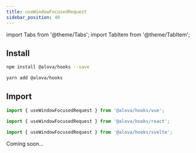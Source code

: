 ```yaml
---
title: useWindowFocusedRequest
sidebar_position: 40
---
```


import Tabs from '@theme/Tabs';
import TabItem from '@theme/TabItem';

## Install

<Tabs>
<TabItem value="1" label="npm">

```bash
npm install @alova/hooks --save
```

</TabItem>
<TabItem value="2" label="yarn">

```bash
yarn add @alova/hooks
```

</TabItem>
</Tabs>

## Import

<Tabs>
<TabItem value="1" label="vue">

```javascript
import { useWindowFocusedRequest } from '@alova/hooks/vue';
```

</TabItem>
<TabItem value="2" label="react">

```javascript
import { useWindowFocusedRequest } from '@alova/hooks/react';
```

</TabItem>
<TabItem value="3" label="svelte">

```javascript
import { useWindowFocusedRequest } from '@alova/hooks/svelte';
```

</TabItem>
</Tabs>

Coming soon...
